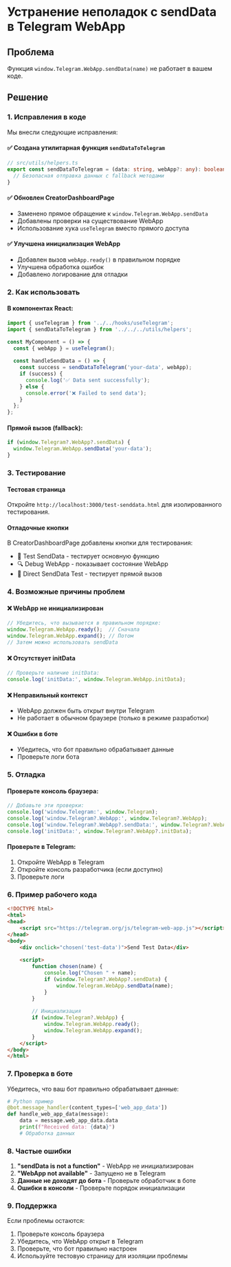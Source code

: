# Устранение неполадок с sendData в Telegram WebApp

## Проблема
Функция `window.Telegram.WebApp.sendData(name)` не работает в вашем коде.

## Решение

### 1. Исправления в коде

Мы внесли следующие исправления:

#### ✅ Создана утилитарная функция `sendDataToTelegram`
```typescript
// src/utils/helpers.ts
export const sendDataToTelegram = (data: string, webApp?: any): boolean => {
  // Безопасная отправка данных с fallback методами
}
```

#### ✅ Обновлен CreatorDashboardPage
- Заменено прямое обращение к `window.Telegram.WebApp.sendData`
- Добавлены проверки на существование WebApp
- Использование хука `useTelegram` вместо прямого доступа

#### ✅ Улучшена инициализация WebApp
- Добавлен вызов `webApp.ready()` в правильном порядке
- Улучшена обработка ошибок
- Добавлено логирование для отладки

### 2. Как использовать

#### В компонентах React:
```typescript
import { useTelegram } from '../../hooks/useTelegram';
import { sendDataToTelegram } from '../../../utils/helpers';

const MyComponent = () => {
  const { webApp } = useTelegram();
  
  const handleSendData = () => {
    const success = sendDataToTelegram('your-data', webApp);
    if (success) {
      console.log('✅ Data sent successfully');
    } else {
      console.error('❌ Failed to send data');
    }
  };
};
```

#### Прямой вызов (fallback):
```typescript
if (window.Telegram?.WebApp?.sendData) {
  window.Telegram.WebApp.sendData('your-data');
}
```

### 3. Тестирование

#### Тестовая страница
Откройте `http://localhost:3000/test-senddata.html` для изолированного тестирования.

#### Отладочные кнопки
В CreatorDashboardPage добавлены кнопки для тестирования:
- 🧪 Test SendData - тестирует основную функцию
- 🔍 Debug WebApp - показывает состояние WebApp
- 🎯 Direct SendData Test - тестирует прямой вызов

### 4. Возможные причины проблем

#### ❌ WebApp не инициализирован
```javascript
// Убедитесь, что вызывается в правильном порядке:
window.Telegram.WebApp.ready();  // Сначала
window.Telegram.WebApp.expand(); // Потом
// Затем можно использовать sendData
```

#### ❌ Отсутствует initData
```javascript
// Проверьте наличие initData:
console.log('initData:', window.Telegram.WebApp.initData);
```

#### ❌ Неправильный контекст
- WebApp должен быть открыт внутри Telegram
- Не работает в обычном браузере (только в режиме разработки)

#### ❌ Ошибки в боте
- Убедитесь, что бот правильно обрабатывает данные
- Проверьте логи бота

### 5. Отладка

#### Проверьте консоль браузера:
```javascript
// Добавьте эти проверки:
console.log('window.Telegram:', window.Telegram);
console.log('window.Telegram?.WebApp:', window.Telegram?.WebApp);
console.log('window.Telegram?.WebApp?.sendData:', window.Telegram?.WebApp?.sendData);
console.log('initData:', window.Telegram?.WebApp?.initData);
```

#### Проверьте в Telegram:
1. Откройте WebApp в Telegram
2. Откройте консоль разработчика (если доступно)
3. Проверьте логи

### 6. Пример рабочего кода

```html
<!DOCTYPE html>
<html>
<head>
    <script src="https://telegram.org/js/telegram-web-app.js"></script>
</head>
<body>
    <div onclick="chosen('test-data')">Send Test Data</div>
    
    <script>
        function chosen(name) {
            console.log("Chosen " + name);
            if (window.Telegram?.WebApp?.sendData) {
                window.Telegram.WebApp.sendData(name);
            }
        }
        
        // Инициализация
        if (window.Telegram?.WebApp) {
            window.Telegram.WebApp.ready();
            window.Telegram.WebApp.expand();
        }
    </script>
</body>
</html>
```

### 7. Проверка в боте

Убедитесь, что ваш бот правильно обрабатывает данные:

```python
# Python пример
@bot.message_handler(content_types=['web_app_data'])
def handle_web_app_data(message):
    data = message.web_app_data.data
    print(f"Received data: {data}")
    # Обработка данных
```

### 8. Частые ошибки

1. **"sendData is not a function"** - WebApp не инициализирован
2. **"WebApp not available"** - Запущено не в Telegram
3. **Данные не доходят до бота** - Проверьте обработчик в боте
4. **Ошибки в консоли** - Проверьте порядок инициализации

### 9. Поддержка

Если проблемы остаются:
1. Проверьте консоль браузера
2. Убедитесь, что WebApp открыт в Telegram
3. Проверьте, что бот правильно настроен
4. Используйте тестовую страницу для изоляции проблемы 